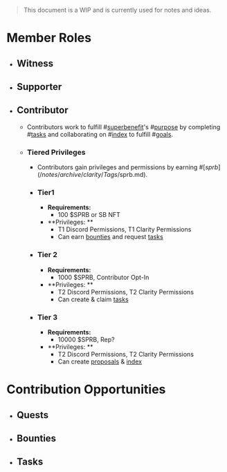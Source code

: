 >This document is a WIP and is currently used for notes and ideas.

# Member Roles
- ## Witness
- ## Supporter
- ## Contributor
	- Contributors work to fulfill #[superbenefit](/notes/archive/clarity/Tags/superbenefit.md)'s #[purpose](/tags/purpose.md) by completing #[tasks](/tags/tasks.md) and collaborating on #[index](notes/archive/clarity/Projects/index.md) to fulfill #[goals](/tags/goals.md).
	- ### Tiered Privileges
		- Contributors gain privileges and permissions by earning #[$sprb](/notes/archive/clarity/Tags/$sprb.md).
		- ### Tier1
			- **Requirements:**
				- 100 $SPRB or SB NFT
			- **Privileges: **
				- T1 Discord Permissions, T1 Clarity Permissions
				- Can earn [bounties](/notes/archive/clarity/Tags/bounties.md) and request [tasks](/tags/tasks.md)
		- ### Tier 2
			- **Requirements:**
				- 1000 $SPRB, Contributor Opt-In
			- **Privileges: **
				- T2 Discord Permissions, T2 Clarity Permissions
				- Can create & claim [tasks](/tags/tasks.md)
		- ### Tier 3
			- **Requirements:**
				- 10000 $SPRB, Rep?
			- **Privileges: **
				- T2 Discord Permissions, T2 Clarity Permissions
				- Can create [proposals](/notes/archive/clarity/Tags/proposals.md) & [index](notes/archive/clarity/Projects/index.md)

# Contribution Opportunities
- ## Quests
- ## Bounties
- ## Tasks
